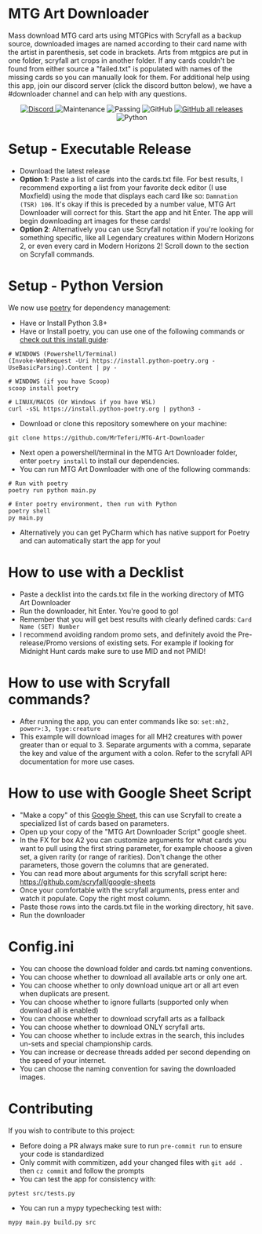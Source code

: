 # MTG Art Downloader
Mass download MTG card arts using MTGPics with Scryfall as a backup source, downloaded images are named according to their card name with the artist in parenthesis, set code in brackets. Arts from mtgpics are put in one folder, scryfall art crops in another folder. If any cards couldn't be found from either source a "failed.txt" is populated with names of the missing cards so you can manually look for them. For additional help using this app, join our discord server (click the discord button below), we have a #downloader channel and can help with any questions.

<p align="center">
  <a href="http://mprox.link/discord">
    <img alt="Discord" src="https://img.shields.io/discord/889831317066358815?label=Discord&style=plastic">
  </a>
  <img alt="Maintenance" src="https://img.shields.io/badge/Maintained%3F-yes-brightgreen?style=plastic">
  <img alt="Passing" src="https://img.shields.io/github/actions/workflow/status/MrTeferi/MTG-Art-Downloader/py-test.yml?style=plastic">
  <img alt="GitHub" src="https://img.shields.io/github/license/MrTeferi/MTG-Art-Downloader?color=1082C2&style=plastic">
  <a href="https://github.com/MrTeferi/MTG-Art-Downloader/releases">
    <img alt="GitHub all releases" src="https://img.shields.io/github/downloads/MrTeferi/MTG-Art-Downloader/total?style=plastic">
  </a>
  <img alt="Python" src="https://img.shields.io/badge/python-3.6%2B-yellow?style=plastic">
</p>

# Setup - Executable Release
- Download the latest release
- **Option 1**: Paste a list of cards into the cards.txt file. For best results, I recommend exporting a list from your favorite deck editor (I use Moxfield)
using the mode that displays each card like so: `Damnation (TSR) 106`. It's okay if this is preceded by a number value, MTG Art Downloader will correct
for this. Start the app and hit Enter. The app will begin downloading art images for these cards!
- **Option 2**: Alternatively you can use Scryfall notation if you're looking for something specific, like all Legendary creatures within Modern Horizons 2, or
even every card in Modern Horizons 2! Scroll down to the section on Scryfall commands.

# Setup - Python Version
We now use [poetry](https://python-poetry.org/docs/) for dependency management:
- Have or Install Python 3.8+
- Have or Install poetry, you can use one of the following commands or [check out this install guide](https://python-poetry.org/docs/):
```shell
# WINDOWS (Powershell/Terminal)
(Invoke-WebRequest -Uri https://install.python-poetry.org -UseBasicParsing).Content | py -

# WINDOWS (if you have Scoop)
scoop install poetry

# LINUX/MACOS (Or Windows if you have WSL)
curl -sSL https://install.python-poetry.org | python3 -
```
- Download or clone this repository somewhere on your machine:
```shell
git clone https://github.com/MrTeferi/MTG-Art-Downloader
```
- Next open a powershell/terminal in the MTG Art Downloader folder, enter `poetry install` to install our dependencies.
- You can run MTG Art Downloader with one of the following commands:
```shell
# Run with poetry
poetry run python main.py

# Enter poetry environment, then run with Python
poetry shell
py main.py
```
- Alternatively you can get PyCharm which has native support for Poetry and can automatically start the app for you!

# How to use with a Decklist
- Paste a decklist into the cards.txt file in the working directory of MTG Art Downloader
- Run the downloader, hit Enter. You're good to go!
- Remember that you will get best results with clearly defined cards: `Card Name (SET) Number`
- I recommend avoiding random promo sets, and definitely avoid the Pre-release/Promo versions of existing sets. For example if looking for Midnight Hunt
cards make sure to use MID and not PMID!

# How to use with Scryfall commands?
- After running the app, you can enter commands like so:
`set:mh2, power>:3, type:creature`
- This example will download images for all MH2 creatures with power greater than or equal to 3. Separate arguments with a comma, separate the key and value of the argument with a colon. Refer to the scryfall API documentation for more use cases.

# How to use with Google Sheet Script
- "Make a copy" of this [Google Sheet](https://docs.google.com/spreadsheets/d/1QnVoQ1gvz1N4TKnkJJ44_FHomy0gNoxZlaPSkua4Rmk), this can use Scryfall to create a specialized list of cards based on parameters.
- Open up your copy of the "MTG Art Downloader Script" google sheet.
- In the FX for box A2 you can customize arguments for what cards you want to pull using the first string parameter, for example choose a given set, a given rarity (or range of rarities). Don't change the other parameters, those govern the columns that are generated.
- You can read more about arguments for this scryfall script here: https://github.com/scryfall/google-sheets
- Once your comfortable with the scryfall arguments, press enter and watch it populate. Copy the right most column.
- Paste those rows into the cards.txt file in the working directory, hit save.
- Run the downloader

# Config.ini
- You can choose the download folder and cards.txt naming conventions.
- You can choose whether to download all available arts or only one art.
- You can choose whether to only download unique art or all art even when duplicats are present.
- You can choose whether to ignore fullarts (supported only when download all is enabled)
- You can choose whether to download scryfall arts as a fallback
- You can choose whether to download ONLY scryfall arts.
- You can choose whether to include extras in the search, this includes un-sets and special championship cards.
- You can increase or decrease threads added per second depending on the speed of your internet.
- You can choose the naming convention for saving the downloaded images.

# Contributing
If you wish to contribute to this project:
- Before doing a PR always make sure to run `pre-commit run` to ensure your code is standardized
- Only commit with commitizen, add your changed files with `git add .` then `cz commit` and follow the prompts
- You can test the app for consistency with:
```shell
pytest src/tests.py
```
- You can run a mypy typechecking test with:
```shell
mypy main.py build.py src
```

[1]: https://python-poetry.org/docs/basic-usage/

